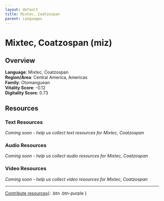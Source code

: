 ```yaml
---
layout: default
title: Mixtec, Coatzospan
parent: Languages
---
```


# Mixtec, Coatzospan (miz)

## Overview

**Language**: Mixtec, Coatzospan  
**Region/Area**: Central America, Americas  
**Family**: Otomanguean  
**Vitality Score**: -0.12  
**Digitality Score**: 0.73  

## Resources

### Text Resources
*Coming soon - help us collect text resources for Mixtec, Coatzospan*

### Audio Resources
*Coming soon - help us collect audio resources for Mixtec, Coatzospan*

### Video Resources
*Coming soon - help us collect video resources for Mixtec, Coatzospan*

---

[Contribute resources](https://fairtrain.github.io/){: .btn .btn-purple }
